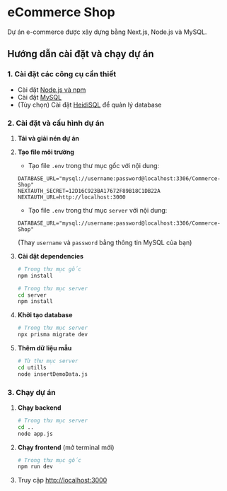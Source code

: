 # eCommerce Shop

Dự án e-commerce được xây dựng bằng Next.js, Node.js và MySQL.

## Hướng dẫn cài đặt và chạy dự án

### 1. Cài đặt các công cụ cần thiết

- Cài đặt [Node.js và npm](https://nodejs.org/en)
- Cài đặt [MySQL](https://dev.mysql.com/downloads/installer/)
- (Tùy chọn) Cài đặt [HeidiSQL](https://www.heidisql.com) để quản lý database

### 2. Cài đặt và cấu hình dự án

1. **Tải và giải nén dự án**

2. **Tạo file môi trường**
   - Tạo file `.env` trong thư mục gốc với nội dung:
   ```
   DATABASE_URL="mysql://username:password@localhost:3306/Commerce-Shop"
   NEXTAUTH_SECRET=12D16C923BA17672F89B18C1DB22A
   NEXTAUTH_URL=http://localhost:3000
   ```
   - Tạo file `.env` trong thư mục `server` với nội dung:
   ```
   DATABASE_URL="mysql://username:password@localhost:3306/Commerce-Shop"
   ```
   (Thay `username` và `password` bằng thông tin MySQL của bạn)

3. **Cài đặt dependencies**
   ```bash
   # Trong thư mục gốc
   npm install

   # Trong thư mục server
   cd server
   npm install
   ```

4. **Khởi tạo database**
   ```bash
   # Trong thư mục server
   npx prisma migrate dev
   ```

5. **Thêm dữ liệu mẫu**
   ```bash
   # Từ thư mục server
   cd utills
   node insertDemoData.js
   ```

### 3. Chạy dự án

1. **Chạy backend**
   ```bash
   # Trong thư mục server
   cd ..
   node app.js
   ```

2. **Chạy frontend** (mở terminal mới)
   ```bash
   # Trong thư mục gốc
   npm run dev
   ```

3. Truy cập [http://localhost:3000](http://localhost:3000)

